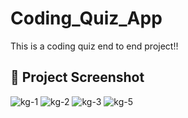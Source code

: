 # Coding_Quiz_App
This is a coding quiz end to end project!!
## 📸 Project Screenshot
![kg-1](https://github.com/user-attachments/assets/89e42bd2-dd2c-44b0-985c-d4791773a752)
![kg-2](https://github.com/user-attachments/assets/4a3ba107-aafe-4acc-94f4-931c6051ab2d)
![kg-3](https://github.com/user-attachments/assets/ddf3cab5-b7b4-4260-a20e-71bc9708c75a)
![kg-5](https://github.com/user-attachments/assets/21eb3ff3-674d-447c-b889-ae4aacceca3b)


